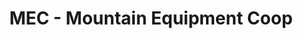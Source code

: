 ---
title: "MEC - Mountain Equipment Coop"
url: /laval/mec-mountain-equipment-coop/
shop: outdoor
---